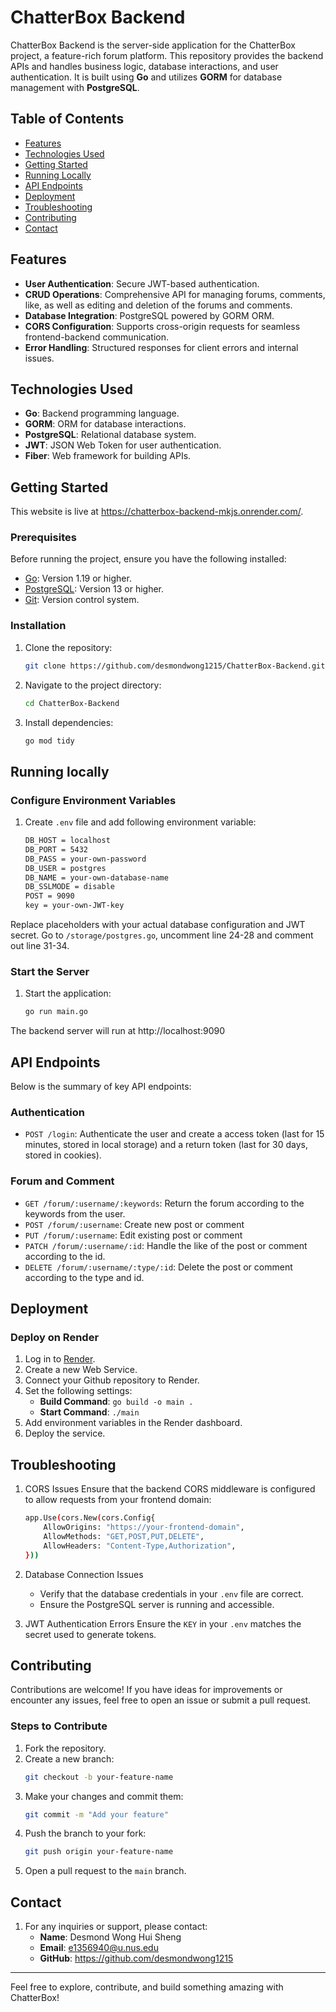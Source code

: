 # ChatterBox Backend

ChatterBox Backend is the server-side application for the ChatterBox project, a feature-rich forum platform. This repository provides the backend APIs and handles business logic, database interactions, and user authentication. It is built using **Go** and utilizes **GORM** for database management with **PostgreSQL**.

## Table of Contents
- [Features](#features)
- [Technologies Used](#technology-used)
- [Getting Started](#getting-started)
- [Running Locally](#running-locally)
- [API Endpoints](#api-endpoints)
- [Deployment](#deployment)
- [Troubleshooting](#troubleshooting)
- [Contributing](#contributing)
- [Contact](#contact)

## Features
- **User Authentication**: Secure JWT-based authentication.
- **CRUD Operations**: Comprehensive API for managing forums, comments, like, as well as editing and deletion of the forums and comments.
- **Database Integration**: PostgreSQL powered by GORM ORM.
- **CORS Configuration**: Supports cross-origin requests for seamless frontend-backend communication.
- **Error Handling**: Structured responses for client errors and internal issues.

## Technologies Used
- **Go**: Backend programming language.
- **GORM**: ORM for database interactions.
- **PostgreSQL**: Relational database system.
- **JWT**: JSON Web Token for user authentication.
- **Fiber**: Web framework for building APIs.

## Getting Started
This website is live at https://chatterbox-backend-mkjs.onrender.com/.

### Prerequisites
Before running the project, ensure you have the following installed:
- [Go](https://go.dev/dl/): Version 1.19 or higher.
- [PostgreSQL](https://www.postgresql.org/download/): Version 13 or higher.
- [Git](https://git-scm.com/book/en/v2/Getting-Started-Installing-Git): Version control system.

### Installation
1. Clone the repository:
   ```bash
   git clone https://github.com/desmondwong1215/ChatterBox-Backend.git
   ```

2. Navigate to the project directory:
   ```bash
   cd ChatterBox-Backend
   ```

3. Install dependencies:
   ```bash
   go mod tidy 
   ```

## Running locally
### Configure Environment Variables
1. Create `.env` file and add following environment variable:
    ```bash
    DB_HOST = localhost
    DB_PORT = 5432
    DB_PASS = your-own-password
    DB_USER = postgres
    DB_NAME = your-own-database-name
    DB_SSLMODE = disable
    POST = 9090
    key = your-own-JWT-key
    ```

Replace placeholders with your actual database configuration and JWT secret. Go to `/storage/postgres.go`, uncomment line 24-28 and comment out line 31-34.

### Start the Server
1. Start the application:
    ```bash
    go run main.go
    ```
The backend server will run at http://localhost:9090

## API Endpoints
Below is the summary of key API endpoints:

### Authentication
- `POST /login`: Authenticate the user and create a access token (last for 15 minutes, stored in local storage) and a return token (last for 30 days, stored in cookies).

### Forum and Comment
- `GET /forum/:username/:keywords`: Return the forum according to the keywords from the user.
- `POST /forum/:username`: Create new post or comment
- `PUT /forum/:username`: Edit existing post or comment
- `PATCH /forum/:username/:id`: Handle the like of the post or comment according to the id.
- `DELETE /forum/:username/:type/:id`: Delete the post or comment according to the type and id.

## Deployment
### Deploy on Render
1. Log in to [Render](https://render.com/).
2. Create a new Web Service.
3. Connect your Github repository to Render.
4. Set the following settings:
    - **Build Command**: `go build -o main .`
    - **Start Command**: `./main`
5. Add environment variables in the Render dashboard.
6. Deploy the service.

## Troubleshooting
1. CORS Issues
Ensure that the backend CORS middleware is configured to allow requests from your frontend domain:
    ```bash
    app.Use(cors.New(cors.Config{
        AllowOrigins: "https://your-frontend-domain",
        AllowMethods: "GET,POST,PUT,DELETE",
        AllowHeaders: "Content-Type,Authorization",
    }))
    ```

2. Database Connection Issues
    - Verify that the database credentials in your `.env` file are correct.
    - Ensure the PostgreSQL server is running and accessible.

3. JWT Authentication Errors
Ensure the `KEY` in your `.env` matches the secret used to generate tokens.

## Contributing
Contributions are welcome! If you have ideas for improvements or encounter any issues, feel free to open an issue or submit a pull request.

### Steps to Contribute
1. Fork the repository.
2. Create a new branch:
   ```bash
   git checkout -b your-feature-name
   ```
3. Make your changes and commit them:
   ```bash
   git commit -m "Add your feature"
   ```
4. Push the branch to your fork:
   ```bash
   git push origin your-feature-name
   ```
5. Open a pull request to the `main` branch.

## Contact
1. For any inquiries or support, please contact:
   - **Name**: Desmond Wong Hui Sheng
   - **Email**: e1356940@u.nus.edu
   - **GitHub**: https://github.com/desmondwong1215

---
Feel free to explore, contribute, and build something amazing with ChatterBox!